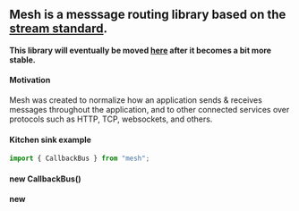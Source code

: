 ## Mesh is a messsage routing library based on the [stream standard](https://streams.spec.whatwg.org/).

**This library will eventually be moved [here](https://github.com/crcn/mesh.js) after it becomes a bit more stable.**

#### Motivation

Mesh was created to normalize how an application sends & receives messages throughout the application, and to other connected services over protocols such as HTTP, TCP, websockets, and others. 


#### Kitchen sink example

```typescript
import { CallbackBus } from "mesh";


```


#### new CallbackBus()

#### new 


